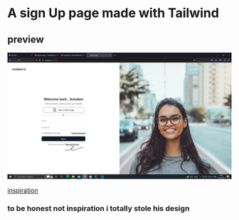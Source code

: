 # A sign Up page made with Tailwind

## preview

![preview](/public/preview.png)

[inspiration](https://dribbble.com/shots/18567125-Sign-up-page-Untitled-UI)

### to be honest not inspiration i totally stole his design
